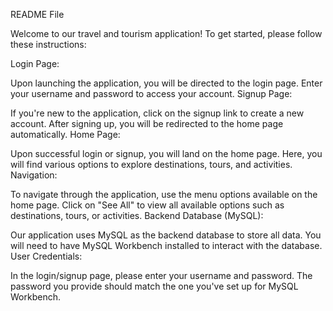 README File

Welcome to our travel and tourism application! To get started, please follow these instructions:

Login Page:

Upon launching the application, you will be directed to the login page.
Enter your username and password to access your account.
Signup Page:

If you're new to the application, click on the signup link to create a new account.
After signing up, you will be redirected to the home page automatically.
Home Page:

Upon successful login or signup, you will land on the home page.
Here, you will find various options to explore destinations, tours, and activities.
Navigation:

To navigate through the application, use the menu options available on the home page.
Click on "See All" to view all available options such as destinations, tours, or activities.
Backend Database (MySQL):

Our application uses MySQL as the backend database to store all data.
You will need to have MySQL Workbench installed to interact with the database.
User Credentials:

In the login/signup page, please enter your username and password.
The password you provide should match the one you've set up for MySQL Workbench.

